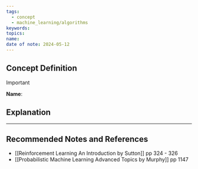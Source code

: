 ```yaml
---
tags:
  - concept
  - machine_learning/algorithms
keywords: 
topics: 
name: 
date of note: 2024-05-12
---
```


## Concept Definition

>[!important]
>**Name**: 



## Explanation





-----------
##  Recommended Notes and References



- [[Reinforcement Learning An Introduction by Sutton]] pp 324 - 326
- [[Probabilistic Machine Learning Advanced Topics by Murphy]] pp 1147
